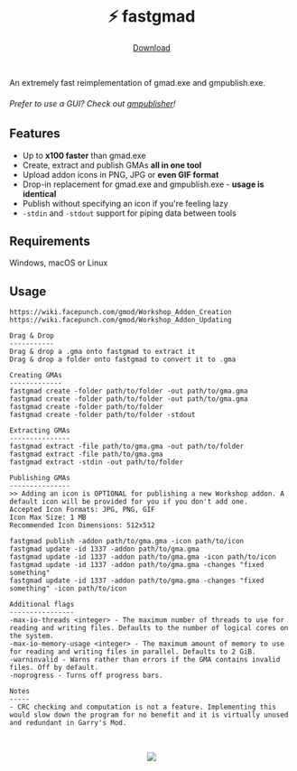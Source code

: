 <h1 align="center">⚡ fastgmad</h1>
<p align="center"><a href="https://github.com/WilliamVenner/fastgmad/releases">Download</a></p>
<br/>

An extremely fast reimplementation of gmad.exe and gmpublish.exe.

###### Prefer to use a GUI? Check out [gmpublisher](https://github.com/WilliamVenner/gmpublisher)!

## Features

* Up to **x100 faster** than gmad.exe
* Create, extract and publish GMAs **all in one tool**
* Upload addon icons in PNG, JPG or **even GIF format**
* Drop-in replacement for gmad.exe and gmpublish.exe - **usage is identical**
* Publish without specifying an icon if you're feeling lazy
* `-stdin` and `-stdout` support for piping data between tools

## Requirements

Windows, macOS or Linux

## Usage
<!--BEGINUSAGE><!-->
```
https://wiki.facepunch.com/gmod/Workshop_Addon_Creation
https://wiki.facepunch.com/gmod/Workshop_Addon_Updating

Drag & Drop
-----------
Drag & drop a .gma onto fastgmad to extract it
Drag & drop a folder onto fastgmad to convert it to .gma

Creating GMAs
-------------
fastgmad create -folder path/to/folder -out path/to/gma.gma
fastgmad create -folder path/to/folder -out path/to/gma.gma
fastgmad create -folder path/to/folder
fastgmad create -folder path/to/folder -stdout

Extracting GMAs
---------------
fastgmad extract -file path/to/gma.gma -out path/to/folder
fastgmad extract -file path/to/gma.gma
fastgmad extract -stdin -out path/to/folder

Publishing GMAs
---------------
>> Adding an icon is OPTIONAL for publishing a new Workshop addon. A default icon will be provided for you if you don't add one.
Accepted Icon Formats: JPG, PNG, GIF
Icon Max Size: 1 MB
Recommended Icon Dimensions: 512x512

fastgmad publish -addon path/to/gma.gma -icon path/to/icon
fastgmad update -id 1337 -addon path/to/gma.gma
fastgmad update -id 1337 -addon path/to/gma.gma -icon path/to/icon
fastgmad update -id 1337 -addon path/to/gma.gma -changes "fixed something"
fastgmad update -id 1337 -addon path/to/gma.gma -changes "fixed something" -icon path/to/icon

Additional flags
----------------
-max-io-threads <integer> - The maximum number of threads to use for reading and writing files. Defaults to the number of logical cores on the system.
-max-io-memory-usage <integer> - The maximum amount of memory to use for reading and writing files in parallel. Defaults to 2 GiB.
-warninvalid - Warns rather than errors if the GMA contains invalid files. Off by default.
-noprogress - Turns off progress bars.

Notes
-----
- CRC checking and computation is not a feature. Implementing this would slow down the program for no benefit and it is virtually unused and redundant in Garry's Mod.
```
<!--ENDUSAGE><!-->

<br/>
<p align="center"><img src="https://i.imgur.com/Un4akZe.gif"/></p>